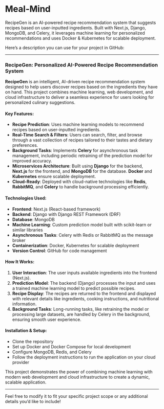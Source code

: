 # Meal-Mind
RecipeGen is an AI-powered recipe recommendation system that suggests recipes based on user-inputted ingredients. Built with Next.js, Django, MongoDB, and Celery, it leverages machine learning for personalized recommendations and uses Docker &amp; Kubernetes for scalable deployment.

Here’s a description you can use for your project in GitHub:

---

### **RecipeGen: Personalized AI-Powered Recipe Recommendation System**

**RecipeGen** is an intelligent, AI-driven recipe recommendation system designed to help users discover recipes based on the ingredients they have on hand. This project combines machine learning, web development, and cloud infrastructure to deliver a seamless experience for users looking for personalized culinary suggestions.

#### **Key Features:**
- **Recipe Prediction**: Uses machine learning models to recommend recipes based on user-inputted ingredients.
- **Real-Time Search & Filters**: Users can search, filter, and browse through a vast collection of recipes tailored to their tastes and dietary preferences.
- **Background Tasks**: Implements **Celery** for asynchronous task management, including periodic retraining of the prediction model for improved accuracy.
- **Microservices Architecture**: Built using **Django** for the backend, **Next.js** for the frontend, and **MongoDB** for the database. **Docker** and **Kubernetes** ensure scalable deployment.
- **Cloud-Ready**: Deployed with cloud-native technologies like **Redis**, **RabbitMQ**, and **Celery** to handle background processing efficiently.

#### **Technologies Used:**
- **Frontend**: Next.js (React-based framework)
- **Backend**: Django with Django REST Framework (DRF)
- **Database**: MongoDB
- **Machine Learning**: Custom prediction model built with scikit-learn or similar libraries
- **Asynchronous Tasks**: Celery with Redis or RabbitMQ as the message broker
- **Containerization**: Docker, Kubernetes for scalable deployment
- **Version Control**: GitHub for code management

#### **How It Works:**
1. **User Interaction**: The user inputs available ingredients into the frontend (Next.js).
2. **Prediction Model**: The backend (Django) processes the input and uses a trained machine learning model to predict possible recipes.
3. **Recipe Display**: The recipes are returned to the frontend and displayed with relevant details like ingredients, cooking instructions, and nutritional information.
4. **Background Tasks**: Long-running tasks, like retraining the model or processing large datasets, are handled by Celery in the background, ensuring smooth user experience.

#### **Installation & Setup:**
- Clone the repository
- Set up Docker and Docker Compose for local development
- Configure MongoDB, Redis, and Celery
- Follow the deployment instructions to run the application on your cloud provider

This project demonstrates the power of combining machine learning with modern web development and cloud infrastructure to create a dynamic, scalable application.

---

Feel free to modify it to fit your specific project scope or any additional details you’d like to include!
